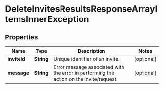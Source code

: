 

# DeleteInvitesResultsResponseArrayItemsInnerException

## Properties

Name | Type | Description | Notes
------------ | ------------- | ------------- | -------------
**inviteId** | **String** | Unique identifier of an invite. |  [optional]
**message** | **String** | Error message associated with the error in performing the action on the invite/request. |  [optional]




